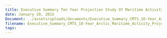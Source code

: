 ```yaml
---
title: Executive Summary Ten Year Projection Study Of Maritime Activity In The U S Arctic
date: January 20, 2015
Document: ../assets/uploads/documents/Executive_Summary_CMTS_10-Year_Arctic_Maritime_Activity_Projection_Report.pdf
filename: Executive_Summary_CMTS_10-Year_Arctic_Maritime_Activity_Projection_Report.pdf
tags:
---
```

